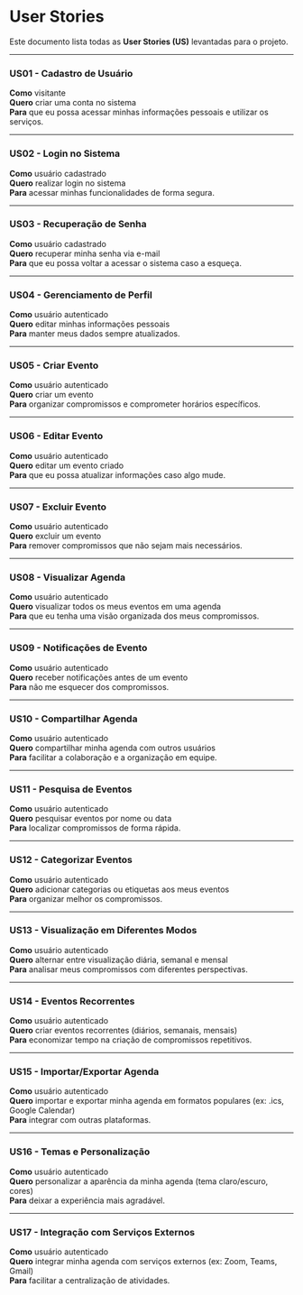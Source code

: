 # User Stories

Este documento lista todas as **User Stories (US)** levantadas para o projeto.

---

### US01 - Cadastro de Usuário
**Como** visitante  
**Quero** criar uma conta no sistema  
**Para** que eu possa acessar minhas informações pessoais e utilizar os serviços.

---

### US02 - Login no Sistema
**Como** usuário cadastrado  
**Quero** realizar login no sistema  
**Para** acessar minhas funcionalidades de forma segura.

---

### US03 - Recuperação de Senha
**Como** usuário cadastrado  
**Quero** recuperar minha senha via e-mail  
**Para** que eu possa voltar a acessar o sistema caso a esqueça.

---

### US04 - Gerenciamento de Perfil
**Como** usuário autenticado  
**Quero** editar minhas informações pessoais  
**Para** manter meus dados sempre atualizados.

---

### US05 - Criar Evento
**Como** usuário autenticado  
**Quero** criar um evento  
**Para** organizar compromissos e comprometer horários específicos.

---

### US06 - Editar Evento
**Como** usuário autenticado  
**Quero** editar um evento criado  
**Para** que eu possa atualizar informações caso algo mude.

---

### US07 - Excluir Evento
**Como** usuário autenticado  
**Quero** excluir um evento  
**Para** remover compromissos que não sejam mais necessários.

---

### US08 - Visualizar Agenda
**Como** usuário autenticado  
**Quero** visualizar todos os meus eventos em uma agenda  
**Para** que eu tenha uma visão organizada dos meus compromissos.

---

### US09 - Notificações de Evento
**Como** usuário autenticado  
**Quero** receber notificações antes de um evento  
**Para** não me esquecer dos compromissos.

---

### US10 - Compartilhar Agenda
**Como** usuário autenticado  
**Quero** compartilhar minha agenda com outros usuários  
**Para** facilitar a colaboração e a organização em equipe.

---

### US11 - Pesquisa de Eventos
**Como** usuário autenticado  
**Quero** pesquisar eventos por nome ou data  
**Para** localizar compromissos de forma rápida.

---

### US12 - Categorizar Eventos
**Como** usuário autenticado  
**Quero** adicionar categorias ou etiquetas aos meus eventos  
**Para** organizar melhor os compromissos.

---

### US13 - Visualização em Diferentes Modos
**Como** usuário autenticado  
**Quero** alternar entre visualização diária, semanal e mensal  
**Para** analisar meus compromissos com diferentes perspectivas.

---

### US14 - Eventos Recorrentes
**Como** usuário autenticado  
**Quero** criar eventos recorrentes (diários, semanais, mensais)  
**Para** economizar tempo na criação de compromissos repetitivos.

---

### US15 - Importar/Exportar Agenda
**Como** usuário autenticado  
**Quero** importar e exportar minha agenda em formatos populares (ex: .ics, Google Calendar)  
**Para** integrar com outras plataformas.

---

### US16 - Temas e Personalização
**Como** usuário autenticado  
**Quero** personalizar a aparência da minha agenda (tema claro/escuro, cores)  
**Para** deixar a experiência mais agradável.

---

### US17 - Integração com Serviços Externos
**Como** usuário autenticado  
**Quero** integrar minha agenda com serviços externos (ex: Zoom, Teams, Gmail)  
**Para** facilitar a centralização de atividades.
